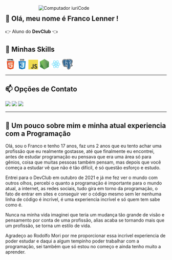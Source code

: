 <img src="https://raw.githubusercontent.com/iuricode/iuricode/e9c1b1ae015e0d1156a1dd433022850afa2fb19d/pc.svg" min-width="400px" max-width="400px" width="400px" align="right" alt="Computador iuriCode">

## 👋 Olá, meu nome é <strong>Franco Lenner !</strong>

👉 Aluno do <strong>DevClub</strong> 👈


## 🚀 Minhas Skills
<code><img height="32" src="https://raw.githubusercontent.com/github/explore/80688e429a7d4ef2fca1e82350fe8e3517d3494d/topics/html/html.png" alt="HTML5"/></code>
<code><img height="32" src="https://raw.githubusercontent.com/github/explore/80688e429a7d4ef2fca1e82350fe8e3517d3494d/topics/css/css.png" alt="CSS"/></code>
<code><img height="30" src="https://raw.githubusercontent.com/github/explore/80688e429a7d4ef2fca1e82350fe8e3517d3494d/topics/javascript/javascript.png"></code>
<code><img height="32" src="https://raw.githubusercontent.com/github/explore/80688e429a7d4ef2fca1e82350fe8e3517d3494d/topics/nodejs/nodejs.png" alt="Nodejs"/></code>
<code><img height="32" src="https://raw.githubusercontent.com/github/explore/80688e429a7d4ef2fca1e82350fe8e3517d3494d/topics/react/react.png" alt="React"/></code>
<code><img height="32" src="https://raw.githubusercontent.com/github/explore/80688e429a7d4ef2fca1e82350fe8e3517d3494d/topics/postgresql/postgresql.png" alt="PostegreSQL"/></code>

---

## 📫 Opções de Contato
<p align="left">
<a href="https://www.linkedin.com/in/franco-lenner-5622b7195/" alt="Linkedin">
    <img src="https://img.shields.io/badge/-Linkedin-0e76a8?style=flat-square&logo=Linkedin&logoColor=white&link=LINK-DO-SEU-LINKEDIN" /></a>

<a href="https://wa.me/551996934938?text=Vim%20do%20GitHub." alt="WhatsApp">
    <img src="https://img.shields.io/badge/-WhatsApp-25d366?style=flat-square&labelColor=25d366&logo=whatsapp&logoColor=white&link=API-DO-SEU-WHATSAPP"/></a>

<a href="https://www.instagram.com/francolenner_/" alt="Instagram">
    <img src="https://img.shields.io/badge/-Instagram-DF0174?style=flat-square&labelColor=DF0174&logo=instagram&logoColor=white&link=LINK-DO-SEU-INSTAGRAM"/></a>
</p>  

----

## 💬 Um pouco sobre mim e minha atual experiencia com a Programação
 Olá, sou o Franco e tenho 17 anos, faz uns 2 anos que eu tento achar uma profissão que eu realmente gostasse, até que finalmente eu encontrei, antes de estudar programação eu pensava que era uma área só para gênios, coisa que muitas pessoas também pensam, mas depois que você começa a estudar vê que não é tão difícil, é só questão esforço e estudo.

 Entrei para o DevClub em outubro de 2021 e já me fez ver o mundo com outros olhos, percebi o quanto a programação é importante para o mundo atual, a internet, as redes sociais, tudo gira em torno da programação, o fato de entrar em sites e conseguir ver o código mesmo sem ler nenhuma linha de código é incrível, é uma experiencia incrível e só quem tem sabe como é.

 Nunca na minha vida imaginei que teria um mudança tão grande de visão e pensamento por conta de uma profissão, alias acaba se tornando mais que um profissão, se torna um estilo de vida.

 Agradeço ao Rodolfo Mori por me proporcionar essa incrível experiencia de poder estudar e daqui a algum tempinho poder trabalhar com a programação, sei também que só estou no começo e ainda tenho muito a aprender.
